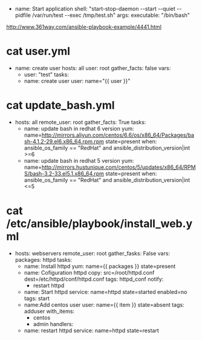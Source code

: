 - name: Start application
  shell: "start-stop-daemon --start --quiet --pidfile /var/run/test --exec /tmp/test.sh"
  args:
    executable: "/bin/bash"


http://www.361way.com/ansible-playbook-example/4441.html
# cat user.yml
- name: create user
  hosts: all
  user: root
  gather_facts: false
  vars:
  - user: "test"
  tasks:
  - name: create  user
    user: name="{{ user }}"

# cat update_bash.yml
- hosts: all
  remote_user: root
  gather_facts: True
  tasks:
  - name: update bash in redhat 6 version
    yum: name=http://mirrors.aliyun.com/centos/6.6/os/x86_64/Packages/bash-4.1.2-29.el6.x86_64.rpm.rpm state=present
    when: ansible_os_family == "RedHat" and ansible_distribution_version|int >=6
  - name: update bash in redhat 5 version
    yum: name=http://mirrors.hustunique.com/centos/5/updates/x86_64/RPMS/bash-3.2-33.el5.1.x86_64.rpm state=present
    when: ansible_os_family == "RedHat" and ansible_distribution_version|int <=5

# cat /etc/ansible/playbook/install_web.yml
- hosts: webservers
  remote_user: root
  gather_fasks: False
  vars:
    packages: httpd
  tasks:
    - name: Install httpd
      yum: name={{ packages }} state=present
    - name: Cofiguration httpd
      copy: src=/root/httpd.conf dest=/etc/httpd/conf/httpd.conf
      tags: httpd_conf
    notify:
      - restart httpd
    - name: Start httpd
      service: name=httpd state=started enabled=no
      tags: start
    - name:Add centos user
      user: name={{ item }} state=absent
      tags: adduser
      with_items:
        - centos
        - admin
  handlers:
    - name: restart httpd
      service: name=httpd state=restart